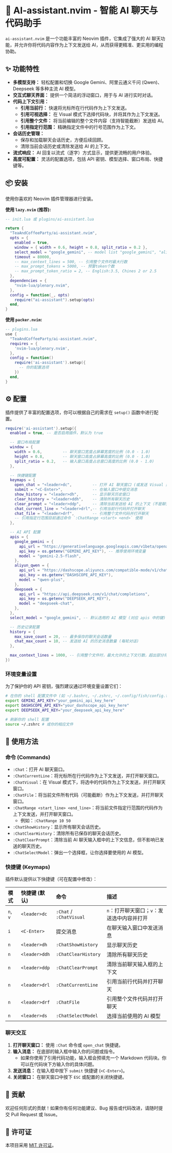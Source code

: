 # 🚀 AI-assistant.nvim - 智能 AI 聊天与代码助手

`ai-assistant.nvim` 是一个功能丰富的 Neovim 插件，它集成了强大的 AI 聊天功能，并允许你将代码内容作为上下文发送给 AI，从而获得更精准、更实用的编程协助。

## ✨ 功能特性

- **多模型支持：** 轻松配置和切换 Google Gemini、阿里云通义千问 (Qwen)、Deepseek 等多种主流 AI 模型。
- **交互式聊天界面：** 提供一个简洁的浮动窗口，用于与 AI 进行实时对话。
- **代码上下文引用：**
  - **引用当前行：** 快速将光标所在行代码作为上下文发送。
  - **引用可视选择：** 在 Visual 模式下选择代码块，并将其作为上下文发送。
  - **引用整个文件：** 将当前编辑的整个文件内容（支持智能截断）发送给 AI。
  - **引用指定行范围：** 精确指定文件中的行号范围作为上下文。
- **会话历史管理：**
  - 保存和加载聊天会话历史，方便后续回顾。
  - 清除当前会话历史或清除发送给 AI 的上下文。
- **流式响应：** AI 回复以流式（逐字）方式显示，提供更流畅的用户体验。
- **高度可配置：** 灵活的配置选项，包括 API 密钥、模型选择、窗口布局、快捷键等。

## 📦 安装

使用你喜欢的 Neovim 插件管理器进行安装。

**使用 `lazy.nvim` (推荐):**

```lua
-- init.lua 或 plugins/ai-assistant.lua

return {
  "TeaAndCoffeeParty/ai-assistant.nvim",
  opts = {
    enabled = true,
    window = { width = 0.6, height = 0.8, split_ratio = 0.2 },
    select_model = "google_gemini", -- model list "google_gemini", "aliyun_qwen", "deepseek"
    timeout = 80000,
    -- max_context_lines = 500, -- 引用整个文件时最大行数
    -- max_prompt_tokens = 5000, -- 预警token个数
    -- max_prompt_token_ratio = 2, -- English:3.5, Chines 2 or 2.5
  },
  dependencies = {
    "nvim-lua/plenary.nvim",
  },
  config = function(_, opts)
    require("ai-assistant").setup(opts)
  end,
}
```

**使用 `packer.nvim`:**

```lua
-- plugins.lua
use {
  "TeaAndCoffeeParty/ai-assistant.nvim",
  requires = {
    'nvim-lua/plenary.nvim',
  },
  config = function()
    require('ai-assistant').setup({
      -- 你的配置选项
    })
  end,
}
```

## ⚙️ 配置

插件提供了丰富的配置选项，你可以根据自己的需求在 `setup()` 函数中进行配置。

```lua
require('ai-assistant').setup({
  enabled = true, -- 是否启用插件，默认为 true

  -- 窗口布局配置
  window = {
    width = 0.6,         -- 聊天窗口宽度占屏幕宽度的比例 (0.0 - 1.0)
    height = 0.8,        -- 聊天窗口高度占屏幕高度的比例 (0.0 - 1.0)
    split_ratio = 0.2,   -- 输入窗口高度占总窗口高度的比例 (0.0 - 1.0)
  },

  -- 快捷键配置
  keymaps = {
    open_chat = "<leader>dc",         -- 打开 AI 聊天窗口 (或发送 Visual 选中内容)
    submit = "<C-Enter>",             -- 在输入窗口中提交消息
    show_history = "<leader>dh",      -- 显示聊天历史窗口
    clear_history = "<leader>ddh",    -- 清除所有聊天历史
    clear_prompt = "<leader>ddp",     -- 清除当前发送给 AI 的上下文（不是聊天历史）
    chat_current_line = "<leader>drl",-- 引用当前行代码并打开聊天
    chat_file = "<leader>drf",        -- 引用整个文件代码并打开聊天
    -- 引用指定行范围目前通过命令 `:ChatRange <start> <end>` 使用
  },

  -- AI API 配置
  apis = {
    google_gemini = {
      api_url = "https://generativelanguage.googleapis.com/v1beta/openai/chat/completions",
      api_key = os.getenv("GEMINI_API_KEY"), -- 推荐使用环境变量
      model = "gemini-2.5-flash",
    },
    aliyun_qwen = {
      api_url = "https://dashscope.aliyuncs.com/compatible-mode/v1/chat/completions",
      api_key = os.getenv("DASHSCOPE_API_KEY"),
      model = "qwen-plus",
    },
    deepseek = {
      api_url = "https://api.deepseek.com/v1/chat/completions",
      api_key = os.getenv("DEEPSEEK_API_KEY"),
      model = "deepseek-chat",
    },
  },
  select_model = "google_gemini", -- 默认选用的 AI 模型 (对应 apis 中的键)

  -- 历史记录配置
  history = {
    max_save_count = 20, -- 最多保存的聊天会话数量
    chat_max_count = 10, -- 发送给 AI 的历史消息数量 (每轮对话)
  },

  max_context_lines = 1000, -- 引用整个文件时，最大允许的上下文行数，超出部分将被截断
})
```

### 环境变量设置

为了保护你的 API 密钥，强烈建议通过环境变量设置它们：

```bash
# 在你的 shell 配置文件中 (如 ~/.bashrc, ~/.zshrc, ~/.config/fish/config.fish)
export GEMINI_API_KEY="your_gemini_api_key_here"
export DASHSCOPE_API_KEY="your_dashscope_api_key_here"
export DEEPSEEK_API_KEY="your_deepseek_api_key_here"

# 刷新你的 shell 配置
source ~/.zshrc # 或你的相应文件
```

## 🚀 使用方法

### 命令 (Commands)

- `:Chat`：打开 AI 聊天窗口。
- `:ChatCurrentLine`：将光标所在行代码作为上下文发送，并打开聊天窗口。
- `:ChatVisual`：在 Visual 模式下，将选中的代码作为上下文发送，并打开聊天窗口。
- `:ChatFile`：将当前文件所有代码（可能截断）作为上下文发送，并打开聊天窗口。
- `:ChatRange <start_line> <end_line>`：将当前文件指定行范围的代码作为上下文发送，并打开聊天窗口。
  - 例如：`:ChatRange 10 50`
- `:ChatShowHistory`：显示所有聊天会话历史。
- `:ChatClearHistory`：清除所有已保存的聊天会话历史。
- `:ChatClearPrompt`：清除当前 AI 聊天输入框中的上下文信息，但不影响已发送的聊天历史。
- `:ChatSelectModel`：弹出一个选择框，让你选择要使用的 AI 模型。

### 快捷键 (Keymaps)

插件默认提供以下快捷键（可在配置中修改）：

| 模式     | 快捷键 (默认) | 命令                    | 描述                                       |
| :------- | :------------ | :---------------------- | :----------------------------------------- |
| `n`, `v` | `<leader>dc`  | `:Chat` / `:ChatVisual` | `n`：打开聊天窗口；`v`：发送选中内容并打开 |
| `i`      | `<C-Enter>`   | 提交消息                | 在聊天输入窗口中发送消息                   |
| `n`      | `<leader>dh`  | `:ChatShowHistory`      | 显示聊天历史                               |
| `n`      | `<leader>ddh` | `:ChatClearHistory`     | 清除所有聊天历史                           |
| `n`      | `<leader>ddp` | `:ChatClearPrompt`      | 清除当前聊天输入框的上下文                 |
| `n`      | `<leader>drl` | `:ChatCurrentLine`      | 引用当前行代码并打开聊天                   |
| `n`      | `<leader>drf` | `:ChatFile`             | 引用整个文件代码并打开聊天                 |
| `n`      | `<leader>ds`  | `:ChatSelectModel`      | 选择当前使用的 AI 模型                     |

### 聊天交互

1. **打开聊天窗口：** 使用 `:Chat` 命令或 `open_chat` 快捷键。
2. **输入消息：** 在底部的输入框中输入你的问题或指令。
   - 如果你使用了引用代码功能，输入框会预填充一个 Markdown 代码块。你可以在代码块下方输入你的具体问题。
3. **发送消息：** 在输入框中按下 `submit` 快捷键 (`<C-Enter>`)。
4. **关闭窗口：** 在聊天窗口中按下 `ESC` 或配置的关闭快捷键。

## 🤝 贡献

欢迎任何形式的贡献！如果你有任何功能建议、Bug 报告或代码改进，请随时提交 Pull Request 或 Issue。

## 📜 许可证

本项目采用 [MIT 许可证](LICENSE)。
